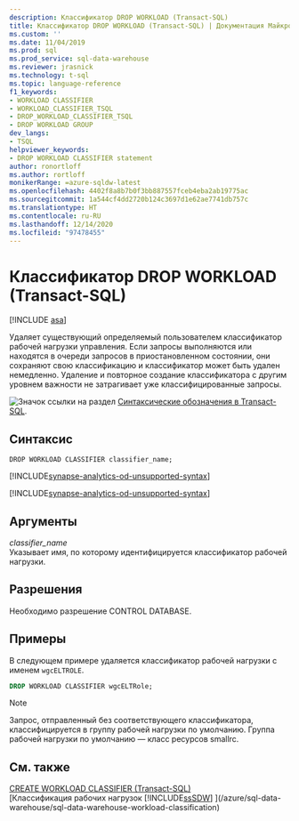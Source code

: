 ```yaml
---
description: Классификатор DROP WORKLOAD (Transact-SQL)
title: Классификатор DROP WORKLOAD (Transact-SQL) | Документация Майкрософт
ms.custom: ''
ms.date: 11/04/2019
ms.prod: sql
ms.prod_service: sql-data-warehouse
ms.reviewer: jrasnick
ms.technology: t-sql
ms.topic: language-reference
f1_keywords:
- WORKLOAD CLASSIFIER
- WORKLOAD_CLASSIFIER_TSQL
- DROP_WORKLOAD_CLASSIFIER_TSQL
- DROP WORKLOAD GROUP
dev_langs:
- TSQL
helpviewer_keywords:
- DROP WORKLOAD CLASSIFIER statement
author: ronortloff
ms.author: rortloff
monikerRange: =azure-sqldw-latest
ms.openlocfilehash: 4402f8a8b7b0f3bb887557fceb4eba2ab19775ac
ms.sourcegitcommit: 1a544cf4dd2720b124c3697d1e62ae7741db757c
ms.translationtype: HT
ms.contentlocale: ru-RU
ms.lasthandoff: 12/14/2020
ms.locfileid: "97478455"
---
```

# <a name="drop-workload-classifier-transact-sql"></a>Классификатор DROP WORKLOAD (Transact-SQL)

[!INCLUDE [asa](../../includes/applies-to-version/asa.md)]

Удаляет существующий определяемый пользователем классификатор рабочей нагрузки управления.  Если запросы выполняются или находятся в очереди запросов в приостановленном состоянии, они сохраняют свою классификацию и классификатор может быть удален немедленно. Удаление и повторное создание классификатора с другим уровнем важности не затрагивает уже классифицированные запросы.
  
![Значок ссылки на раздел](../../database-engine/configure-windows/media/topic-link.gif "Значок ссылки на раздел") [Синтаксические обозначения в Transact-SQL](../../t-sql/language-elements/transact-sql-syntax-conventions-transact-sql.md).  
  
## <a name="syntax"></a>Синтаксис  

```syntaxsql
DROP WORKLOAD CLASSIFIER classifier_name;
```
[!INCLUDE[synapse-analytics-od-unsupported-syntax](../../includes/synapse-analytics-od-unsupported-syntax.md)]

[!INCLUDE[synapse-analytics-od-unsupported-syntax](../../includes/synapse-analytics-od-unsupported-syntax.md)]

## <a name="arguments"></a>Аргументы

*classifier_name*  
Указывает имя, по которому идентифицируется классификатор рабочей нагрузки.
  
## <a name="permissions"></a>Разрешения

Необходимо разрешение CONTROL DATABASE.  
  
## <a name="examples"></a>Примеры

В следующем примере удаляется классификатор рабочей нагрузки с именем `wgcELTROLE`.  

```sql
DROP WORKLOAD CLASSIFIER wgcELTRole;
```

> [!NOTE]
> Запрос, отправленный без соответствующего классификатора, классифицируется в группу рабочей нагрузки по умолчанию.  Группа рабочей нагрузки по умолчанию — класс ресурсов smallrc.
  
## <a name="see-also"></a>См. также

[CREATE WORKLOAD CLASSIFIER &#40;Transact-SQL&#41;](../../t-sql/statements/create-workload-classifier-transact-sql.md)</br>
[Классификация рабочих нагрузок [!INCLUDE[ssSDW](../../includes/sssdwfull-md.md)] ](/azure/sql-data-warehouse/sql-data-warehouse-workload-classification)
